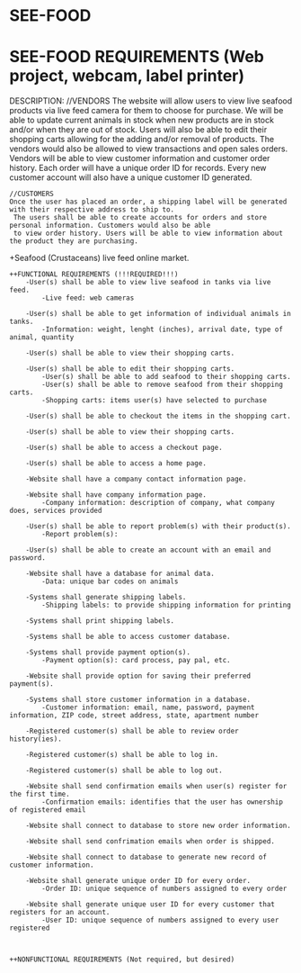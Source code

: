 # SEE-FOOD
SEE-FOOD REQUIREMENTS (Web project, webcam, label printer)
=====================

DESCRIPTION:
    //VENDORS
    The website will allow users to view live seafood products via live feed camera for them to choose for purchase.
     We will be able to update current animals in stock when new products are in stock and/or when they are out of stock.
     Users will also be able to edit their shopping carts allowing for the adding and/or removal of products. The vendors
     would also be allowed to view transactions and open sales orders. Vendors will be able to view customer information
     and customer order history. Each order will have a unique order ID for records. Every new customer account will also
     have a unique customer ID generated.
     
    //CUSTOMERS
    Once the user has placed an order, a shipping label will be generated with their respective address to ship to. 
     The users shall be able to create accounts for orders and store personal information. Customers would also be able
     to view order history. Users will be able to view information about the product they are purchasing.






+Seafood (Crustaceans) live feed online market.
    
    ++FUNCTIONAL REQUIREMENTS (!!!REQUIRED!!!)
        -User(s) shall be able to view live seafood in tanks via live feed.
            -Live feed: web cameras

        -User(s) shall be able to get information of individual animals in tanks.
            -Information: weight, lenght (inches), arrival date, type of animal, quantity

        -User(s) shall be able to view their shopping carts.

        -User(s) shall be able to edit their shopping carts.
            -User(s) shall be able to add seafood to their shopping carts.
            -User(s) shall be able to remove seafood from their shopping carts.
            -Shopping carts: items user(s) have selected to purchase

        -User(s) shall be able to checkout the items in the shopping cart.
        
        -User(s) shall be able to view their shopping carts.

        -User(s) shall be able to access a checkout page.
        
        -User(s) shall be able to access a home page.

        -Website shall have a company contact information page.
        
        -Website shall have company information page.
            -Company information: description of company, what company does, services provided

        -User(s) shall be able to report problem(s) with their product(s).
            -Report problem(s): 

        -User(s) shall be able to create an account with an email and password.

        -Website shall have a database for animal data.
            -Data: unique bar codes on animals

        -Systems shall generate shipping labels.
            -Shipping labels: to provide shipping information for printing
        
        -Systems shall print shipping labels.
        
        -Systems shall be able to access customer database.
        
        -Systems shall provide payment option(s).
            -Payment option(s): card process, pay pal, etc.
        
        -Website shall provide option for saving their preferred payment(s).

        -Systems shall store customer information in a database.
            -Customer information: email, name, password, payment information, ZIP code, street address, state, apartment number

        -Registered customer(s) shall be able to review order history(ies).

        -Registered customer(s) shall be able to log in.

        -Registered customer(s) shall be able to log out.

        -Website shall send confirmation emails when user(s) register for the first time.
            -Confirmation emails: identifies that the user has ownership of registered email

        -Website shall connect to database to store new order information.

        -Website shall send confrimation emails when order is shipped.

        -Website shall connect to database to generate new record of customer information.

        -Website shall generate unique order ID for every order.
            -Order ID: unique sequence of numbers assigned to every order
            
        -Website shall generate unique user ID for every customer that registers for an account.
            -User ID: unique sequence of numbers assigned to every user registered
        


    ++NONFUNCTIONAL REQUIREMENTS (Not required, but desired)